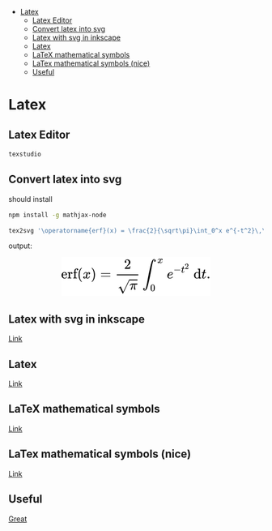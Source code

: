 
<!--ts-->
   * [Latex](#latex)
      * [Latex Editor](#latex-editor)
      * [Convert latex into svg](#convert-latex-into-svg)
      * [Latex with svg in inkscape](#latex-with-svg-in-inkscape)
      * [Latex](#latex-1)
      * [LaTeX mathematical symbols](#latex-mathematical-symbols)
      * [LaTex mathematical symbols (nice)](#latex-mathematical-symbols-nice)
      * [Useful](#useful)

<!-- Added by: gil_diy, at: 2020-08-13T12:34+03:00 -->

<!--te-->


# Latex

## Latex Editor

```bash
texstudio
```

## Convert latex into svg

should install
```bash
npm install -g mathjax-node
```

```bash
tex2svg '\operatorname{erf}(x) = \frac{2}{\sqrt\pi}\int_0^x e^{-t^2}\,\mathrm dt.
```

output:

<p align="center"> <!-- style="width:400px;" -->
  <img src="images/svg/example.svg" title="tool tip here">
</p>



## Latex with svg in inkscape
[Link](https://tex.stackexchange.com/questions/61274/is-there-any-way-to-type-latex-code-directly-into-the-text-boxes-inkscape)

## Latex 

[Link](https://www.codecogs.com/latex/eqneditor.php)

## LaTeX mathematical symbols
[Link](https://oeis.org/wiki/List_of_LaTeX_mathematical_symbols)


## LaTex mathematical symbols (nice)

[Link](https://latex.wikia.org/wiki/List_of_LaTeX_symbols)

## Useful
[Great ](https://youtu.be/4u8FxNEDUeg)